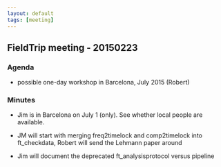 ```yaml
---
layout: default
tags: [meeting]
---
```


## FieldTrip meeting - 20150223 

### Agenda

*  possible one-day workshop in Barcelona, July 2015 (Robert)

### Minutes

*  Jim is in Barcelona on July 1 (only). See whether local people are available.

*  JM will start with merging freq2timelock and comp2timelock into ft_checkdata, Robert will send the Lehmann paper around

*  Jim will document the deprecated ft_analysisprotocol versus pipeline
